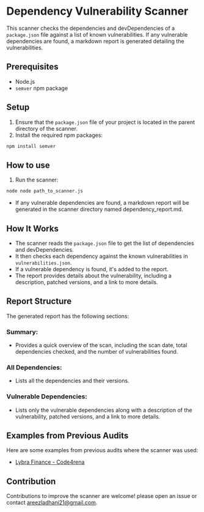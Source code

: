 # Dependency Vulnerability Scanner

This scanner checks the dependencies and devDependencies of a `package.json` file against a list of known vulnerabilities. If any vulnerable dependencies are found, a markdown report is generated detailing the vulnerabilities.

## Prerequisites

- Node.js
- `semver` npm package

## Setup

1. Ensure that the `package.json` file of your project is located in the parent directory of the scanner.
2. Install the required npm packages:

```bash
npm install semver
```

## How to use

1. Run the scanner:

```bash
node node path_to_scanner.js
```

- If any vulnerable dependencies are found, a markdown report will be generated in the scanner directory named dependency_report.md.

## How It Works

- The scanner reads the `package.json` file to get the list of dependencies and devDependencies.
- It then checks each dependency against the known vulnerabilities in `vulnerabilities.json`.
- If a vulnerable dependency is found, it's added to the report.
- The report provides details about the vulnerability, including a description, patched versions, and a link to more details.

## Report Structure

The generated report has the following sections:

### Summary:

- Provides a quick overview of the scan, including the scan date, total dependencies checked, and the number of vulnerabilities found.

### All Dependencies:

- Lists all the dependencies and their versions.

### Vulnerable Dependencies:

- Lists only the vulnerable dependencies along with a description of the vulnerability, patched versions, and a link to more details.

## Examples from Previous Audits

Here are some examples from previous audits where the scanner was used:

- [Lybra Finance - Code4rena](https://github.com/areezladhani/DependencyCheck/blob/main/reports/LybraFinance.md)

## Contribution

Contributions to improve the scanner are welcome! please open an issue or contact areezladhani21@gmail.com.
